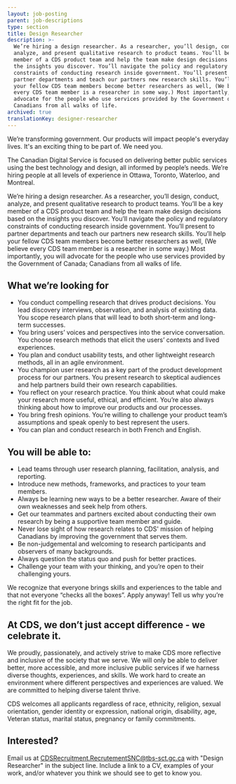 ```yaml
---
layout: job-posting
parent: job-descriptions
type: section
title: Design Researcher
description: >-
  We’re hiring a design researcher. As a researcher, you’ll design, conduct,
  analyze, and present qualitative research to product teams. You’ll be a key
  member of a CDS product team and help the team make design decisions based on
  the insights you discover. You’ll navigate the policy and regulatory
  constraints of conducting research inside government. You’ll present to
  partner departments and teach our partners new research skills. You’ll help
  your fellow CDS team members become better researchers as well, (We believe
  every CDS team member is a researcher in some way.) Most importantly, you will
  advocate for the people who use services provided by the Government of Canada;
  Canadians from all walks of life.
archived: true
translationKey: designer-researcher
---
```

We’re transforming government. Our products will impact people's everyday lives. It's an exciting thing to be part of. We need you.

The Canadian Digital Service is focused on delivering better public services using the best technology and design, all informed by people’s needs. We’re hiring people at all levels of experience in Ottawa, Toronto, Waterloo, and Montreal.

We’re hiring a design researcher. As a researcher, you’ll design, conduct, analyze, and present qualitative research to product teams. You’ll be a key member of a CDS product team and help the team make design decisions based on the insights you discover. You’ll navigate the policy and regulatory constraints of conducting research inside government. You’ll present to partner departments and teach our partners new research skills. You’ll help your fellow CDS team members become better researchers as well, (We believe every CDS team member is a researcher in some way.) Most importantly, you will advocate for the people who use services provided by the Government of Canada; Canadians from all walks of life.

## What we’re looking for

* You conduct compelling research that drives product decisions. You lead discovery interviews, observation, and analysis of existing data. You scope research plans that will lead to both short-term and long-term successes. 
* You bring users’ voices and perspectives into the service conversation. You choose research methods that elicit the users’ contexts and lived experiences. 
* You plan and conduct usability tests, and other lightweight research methods, all in an agile environment.
* You champion user research as a key part of the product development process for our partners. You present research to skeptical audiences and help partners build their own research capabilities.
* You reflect on your research practice. You think about what could make your research more useful, ethical, and efficient. You’re also always thinking about how to improve our products and our processes.
* You bring fresh opinions. You’re willing to challenge your product team’s assumptions and speak openly to best represent the users. 
* You can plan and conduct research in both French and English.

## You will be able to:

* Lead teams through user research planning, facilitation, analysis, and reporting.
* Introduce new methods, frameworks, and practices to your team members.
* Always be learning new ways to be a better researcher. Aware of their own weaknesses and seek help from others.
* Get our teammates and partners excited about conducting their own research by being a supportive team member and guide.
* Never lose sight of how research relates to CDS' mission of helping Canadians by improving the government that serves them.
* Be non-judgemental and welcoming to research participants and observers of many backgrounds.
* Always question the status quo and push for better practices.
* Challenge your team with your thinking, and you’re open to their challenging yours.

We recognize that everyone brings skills and experiences to the table and that not everyone “checks all the boxes”. Apply anyway! Tell us why you’re the right fit for the job.

## At CDS, we don’t just accept difference - we celebrate it. 

We proudly, passionately, and actively strive to make CDS more reflective and inclusive of the society that we serve. We will only be able to deliver better, more accessible, and more inclusive public services if we harness diverse thoughts, experiences, and skills. We work hard to create an environment where different perspectives and experiences are valued. We are committed to helping diverse talent thrive.

CDS welcomes all applicants regardless of race, ethnicity, religion, sexual orientation, gender identity or expression, national origin, disability, age, Veteran status, marital status, pregnancy or family commitments.

## Interested?

Email us at [CDSRecruitment.RecrutementSNC@tbs-sct.gc.ca](mailto:CDSRecruitment.RecrutementSNC@tbs-sct.gc.ca) with "Design Researcher" in the subject line. Include a link to a CV, examples of your work, and/or whatever you think we should see to get to know you.

